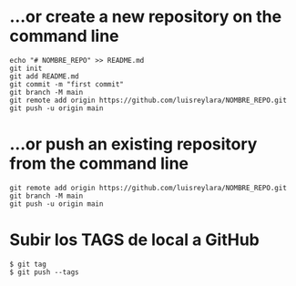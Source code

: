 
# …or create a new repository on the command line
```
echo "# NOMBRE_REPO" >> README.md
git init
git add README.md
git commit -m "first commit"
git branch -M main
git remote add origin https://github.com/luisreylara/NOMBRE_REPO.git
git push -u origin main
```
# …or push an existing repository from the command line
```
git remote add origin https://github.com/luisreylara/NOMBRE_REPO.git
git branch -M main
git push -u origin main
```
# Subir los TAGS de local a GitHub
```
$ git tag
$ git push --tags


```
